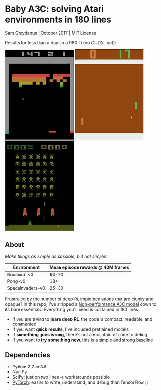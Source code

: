 Baby A3C: solving Atari environments in 180 lines
=======
Sam Greydanus | October 2017 | MIT License

Results for less than a day on a 980 Ti (no CUDA...yet):

![breakout-v0.gif](breakout-v0/breakout-v0.gif)
![pong-v0.gif](pong-v0/pong-v0.gif)
![spaceinvaders-v0.gif](spaceinvaders-v0/spaceinvaders-v0.gif)

About
--------

_Make things as simple as possible, but not simpler._

| Environment      | Mean episode rewards @ 40M frames |
| -------------    | -------------                     |
| Breakout-v0      | 50-70                             |
| Pong-v0          | 18+                               |
| SpaceInvaders-v0 | 25-30                             |

Frustrated by the number of deep RL implementations that are clunky and opaque? In this repo, I've stripped a [high-performance A3C model](https://github.com/ikostrikov/pytorch-a3c) down to its bare essentials. Everything you'll need is contained in 180 lines...
	
 * If you are trying to **learn deep RL**, the code is compact, readable, and commented
 * If you want **quick results**, I've included pretrained models
 * If **something goes wrong**, there's not a mountain of code to debug
 * If you want to **try something new**, this is a simple and strong baseline

Dependencies
--------
 * Python 2.7 or 3.6
 * NumPy
 * SciPy: just on two lines -> workarounds possible
 * [PyTorch](http://pytorch.org/): easier to write, understand, and debug than TensorFlow :)